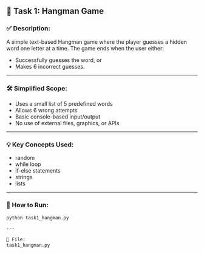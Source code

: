 ## 🎯 Task 1: Hangman Game

### ✅ Description:
A simple text-based Hangman game where the player guesses a hidden word one letter at a time. 
The game ends when the user either:
- Successfully guesses the word, or  
- Makes 6 incorrect guesses.

---

### 🛠 Simplified Scope:
- Uses a small list of 5 predefined words
- Allows 6 wrong attempts
- Basic console-based input/output
- No use of external files, graphics, or APIs

---

### 💡 Key Concepts Used:
- random
- while loop
- if-else statements
- strings
- lists

---

### 📄 How to Run:
```bash
python task1_hangman.py

---

📁 File:
task1_hangman.py
